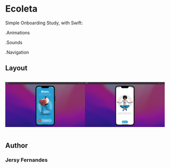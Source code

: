 # Ecoleta

Simple Onboarding Study, with Swift:
<p>.Animations</p>
<p>.Sounds</p>
<p>.Navigation</p>

## Layout

<div style="display: flex; justify-content:space-between;">
<p style="text-align: center">
  <img src="https://github.com/JersyFernandesJF/ResartApp/blob/main/Imgs/Captura%20de%20ecr%C3%A3%202022-07-07%2C%20%C3%A0s%2020.58.38.png">
<p>
<p style="text-align: center">
  <img src="https://github.com/JersyFernandesJF/ResartApp/blob/main/Imgs/Captura%20de%20ecr%C3%A3%202022-07-07%2C%20%C3%A0s%2020.58.46.png">
<p>
</div>

## Author

### Jersy Fernandes

